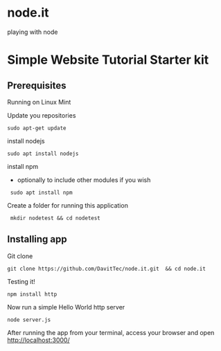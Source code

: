 # node.it
playing with node

# Simple Website Tutorial Starter kit

## Prerequisites

Running on Linux Mint

Update you repositories
``` 
sudo apt-get update
``` 
install nodejs
``` 
sudo apt install nodejs
```

install npm
  -  optionally to include other modules if you wish

``` 
 sudo apt install npm 
``` 

Create a folder for running this application

``` 
 mkdir nodetest && cd nodetest
``` 

## Installing app

Git clone

``` 
git clone https://github.com/DavitTec/node.it.git  && cd node.it
``` 

Testing it!

``` 
npm install http
``` 
Now run a simple Hello World http server
``` 
node server.js

``` 
After running the app from your terminal, access your browser and open 
[http://localhost:3000/](http://localhost:3000/)




